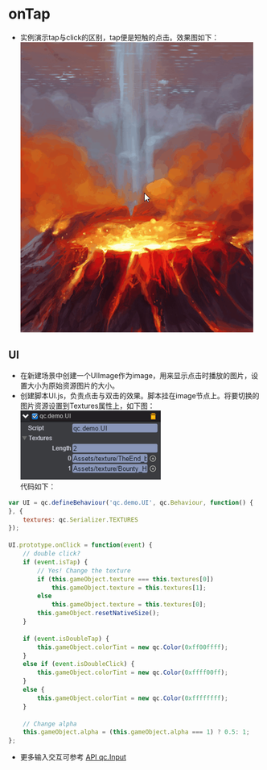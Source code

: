 # onTap

* 实例演示tap与click的区别，tap便是短触的点击。效果图如下：<br>
![onTap](images\UI.gif)

## UI

* 在新建场景中创建一个UIImage作为image，用来显示点击时播放的图片，设置大小为原始资源图片的大小。
* 创建脚本UI.js，负责点击与双击的效果。脚本挂在image节点上。将要切换的图片资源设置到Textures属性上，如下图：<br>
![image](images\script.png)<br>
代码如下：<br>

```javascript
var UI = qc.defineBehaviour('qc.demo.UI', qc.Behaviour, function() {
}, {
    textures: qc.Serializer.TEXTURES
});

UI.prototype.onClick = function(event) {
    // double click?
    if (event.isTap) {
        // Yes! Change the texture
        if (this.gameObject.texture === this.textures[0]) 
            this.gameObject.texture = this.textures[1];
        else
            this.gameObject.texture = this.textures[0];
        this.gameObject.resetNativeSize();
    }
	
    if (event.isDoubleTap) {
        this.gameObject.colorTint = new qc.Color(0xff00ffff);
    }
    else if (event.isDoubleClick) {
        this.gameObject.colorTint = new qc.Color(0xffff00ff);
    }
    else {
        this.gameObject.colorTint = new qc.Color(0xffffffff);
    }
    
    // Change alpha
    this.gameObject.alpha = (this.gameObject.alpha === 1) ? 0.5: 1;
};
```
* 更多输入交互可参考 [API qc.Input](http://docs.zuoyouxi.com/api/input/Input.html)